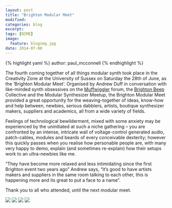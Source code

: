 ```yaml
---
layout: post
title: "Brighton Modular Meet"
modified:
categories: blog
excerpt:
tags: [NIME]
image:
  feature: blogimg.jpg
date: 2014-07-08
---
```


{% highlight yaml %}
author: paul_mcconnell
{% endhighlight %}

The fourth coming together of all things modular synth took place in the Creativity Zone at the University of Sussex on Saturday the 28th of June, as the ‘Brighton Modular Meet’. Organised by Andrew Duff in conversation with like-minded synth obsessives on the [Muffwiggler](http://www.muffwiggler.com/forum/) forum, the [Brighton Beep](https://www.facebook.com/brighton.beep) Collective and the Modular Synthesizer Meetup, the Brighton Modular Meet provided a great opportunity for the weaving-together of ideas, know-how and help between, newbies, serious dabblers, artists, boutique synthesizer makers, suppliers and academics, all from a wide variety of fields.

Feelings of technological bewilderment, mixed with some anxiety may be experienced by the uninitiated at such a niche gathering – you are confronted by an intense, intricate wall of voltage-control generated audio, patch-cables, modules and beards of every conceivable dexterity; however this quickly passes when you realise how personable people are, with many very happy to demo, explain (and sometimes re-explain) how their setups work to an ultra-newbies like me.

“They have become more relaxed and less intimidating since the first Brighton event two years ago” Andrew says, “it’s good to have artists makers and suppliers in the same room talking to each other, this is happening more and its great to put a face to a name”.

Thank you to all who attended, until the next modular meet.

![]( {{site.url}}/images/mod-meet2.png)
![]( {{site.url}}/images/mod-meet3.png)
![]( {{site.url}}/images/mod-meet4.png)
![]( {{site.url}}/images/mod-meet1.png)

